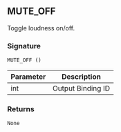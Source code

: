 ## MUTE\_OFF

Toggle loudness on/off.


### Signature

`MUTE_OFF ()`


| Parameter | Description |
| --- | --- |
| int | Output Binding ID |


### Returns

`None`